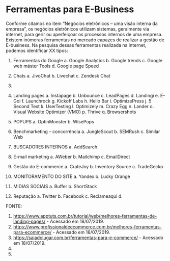 # Ferramentas para E-Business

Conforme citamos no item “Negócios eletrônicos – uma visão interna da empresa”, os negócios  eletrônicos utilizam sistemas, geralmente via internet, para gerir ou aperfeiçoar os processos internos de uma empresa. Existem inúmeras ferramentas no mercado capazes de realizar a gestão de E-business.
Na pesquisa dessas ferramentas realizada na internet, podemos identificar XX tipos: 
1)	Ferramentas do Google
a.	Google Analytics
b.	Google trends
c.	Google web máster Tools
d.	Google page Speed
2)	Chats
a.	JivoChat
b.	Livechat
c.	Zendesk Chat
3)	
4)	Landing pages
a.	Instapage
b.	Unbounce
c.	LeadPages
d.	Landingi
e.	E-Goi
f.	Launchrock
g.	Kickoff Labs
h.	Hello Bar
i.	OptimizePress
j.	5 Second Test
k.	UserTesting 
l.	Optimizely 
m.	Crazy Egg
n.	Lander
o.	Visual Website Optimizer (VMO)
p.	Thrive
q.	Browsershots

5)	POPUPS
a.	OptinMonster
b.	WisePops

6)	Benchmarketing – concorrência 
a.	JungleScout
b.	SEMRush
c.	Similar Web

7)	BUSCADORES INTERNOS
a.	AddSearch

8)	E-mail marketing
a.	AWeber
b.	Mailchimp
c.	EmailDirect
9)	 Gestão do E-commerce
a.	CrateJoy
b.	Inventory Source
c.	TradeGecko

10)	 MONITORAMENTO DO SITE
a.	Yandex
b.	Lucky Orange

11)	MIDIAS SOCIAIS
a.	Buffer
b.	ShortStack

12)	  Reputação
a.	Twitter
b.	Facebook
c.	Reclameaqui
d.	

FONTE:
1)	https://www.apptuts.com.br/tutorial/web/melhores-ferramentas-de-landing-pages/ - Acessado em 18/07/2019.
2)	https://www.profissionaldeecommerce.com.br/melhores-ferramentas-para-ecommerce/   - Acessado em 18/07/2019.
3)	https://saiadolugar.com.br/ferramentas-para-e-commerce/ -  Acessado em 18/07/2019.
4)	
5)	
